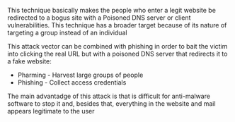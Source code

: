 This technique basically makes the people who enter a legit website be redirected to a bogus site with a Poisoned DNS server or client vulnerabilities. This technique has a broader target because of its nature of targeting a group instead of an individual

This attack vector can be combined with phishing in order to bait the victim into clicking the real URL but with a poisoned DNS server that redirects it to a fake website:
- Pharming - Harvest large groups of people
- Phishing - Collect access credentials

The main advantadge of this attack is that is difficult for anti-malware software to stop it and, besides that, everything in the website and mail appears legitimate to the user